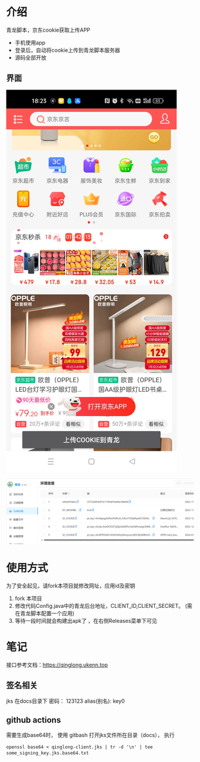 # 介绍
青龙脚本，京东cookie获取上传APP
- 手机使用app
- 登录后，自动将cookie上传到青龙脚本服务器
- 源码全部开放

## 界面
![docs/app.png](docs/app.png)

![docs/web.png](docs/web.png)


# 使用方式
为了安全起见，请fork本项目就修改网址，应用id及密钥
1. fork 本项目
2. 修改代码Config.java中的青龙后台地址，CLIENT_ID,CLIENT_SECRET。 (需在青龙脚本配置一个应用)
3. 等待一段时间就会构建出apk了 ，在右侧Releases菜单下可见


# 笔记
接口参考文档：https://qinglong.ukenn.top

## 签名相关
jks 在docs目录下
密码： 123123
alias(别名): key0 

## github actions
需要生成base64时， 使用 gitbash 打开jks文件所在目录（docs）， 执行
```
openssl base64 < qinglong-client.jks | tr -d '\n' | tee some_signing_key.jks.base64.txt
```



